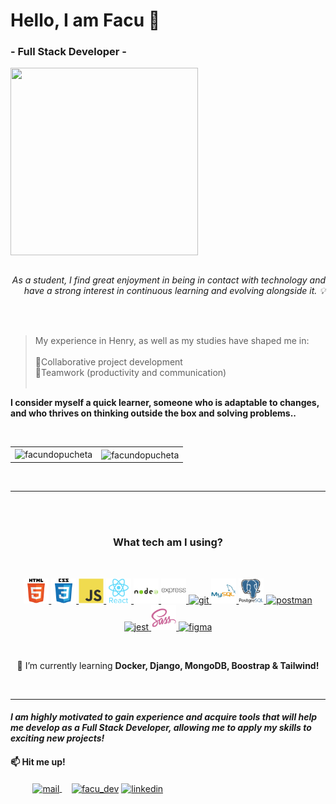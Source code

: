 <h1 align="left">Hello, I am Facu 👋</h2>
<h3>- Full Stack Developer -</h3>
<div style="display: flex; flex-direction: row;">
  <img src="https://github.com/FacundoPucheta/FacundoPucheta/assets/122935240/aadaa8ab-80ae-4094-9fc8-cfc7fe67eaaf" width="300" height="300" style="float: left;">

</div>
<br>
  <p style="text-align: right;"><i>As a student, I find great enjoyment in being in contact with technology and have a strong interest in continuous learning and evolving alongside it. 💡</i></p>
<br>
<br>
<blockquote>
My experience in Henry, as well as my studies have shaped me in:
  <br>
  <br>
🔹️Collaborative project development 
  <br>
🔹️Teamwork (productivity and communication)
  <br>
  <br>
</blockquote>
<b>I consider myself a quick learner, someone who is adaptable to changes, and who thrives on thinking outside the box and solving problems.. </b> </p>


<br>
<table align="center">
  <tr>
    <td align="center">
      <img align="left" src="https://github-readme-stats.vercel.app/api/top-langs?username=facundopucheta&show_icons=true&locale=en&layout=compact" alt="facundopucheta" />
    </td>
    <td align="center">
      <img align="center" src="https://github-readme-streak-stats.herokuapp.com/?user=facundopucheta&theme=light" alt="facundopucheta" />
    </td>
  </tr>
</table>

<br>

   
  ---
  
  
  <br>
  <br>
  
  <h3 align="center">What tech am I using?</h3>
  <br>
<p align="center">
  <a href="https://www.w3.org/html/" target="_blank" rel="noreferrer"> <img src="https://raw.githubusercontent.com/devicons/devicon/master/icons/html5/html5-original-wordmark.svg"           alt="html5" width="40" height="40"/> </a>
  <a href="https://www.w3schools.com/css/" target="_blank" rel="noreferrer"> <img src="https://raw.githubusercontent.com/devicons/devicon/master/icons/css3/css3-original-wordmark.svg"       alt="css3" width="40" height="40"/> </a>
  <a href="https://developer.mozilla.org/en-US/docs/Web/JavaScript" target="_blank" rel="noreferrer"> <img       
    src="https://raw.githubusercontent.com/devicons/devicon/master/icons/javascript/javascript-original.svg" alt="javascript" width="40" height="40"/> </a>
  <a href="https://reactjs.org/" target="_blank" rel="noreferrer"> <img src="https://raw.githubusercontent.com/devicons/devicon/master/icons/react/react-original-wordmark.svg" alt="react" width="40" height="40"/> </a>
  <a href="https://nodejs.org" target="_blank" rel="noreferrer"> <img src="https://raw.githubusercontent.com/devicons/devicon/master/icons/nodejs/nodejs-original-wordmark.svg" alt="nodejs" width="40" height="40"/> <a href="https://expressjs.com" target="_blank" rel="noreferrer"> <img src="https://raw.githubusercontent.com/devicons/devicon/master/icons/express/express-original-wordmark.svg" alt="express" width="40" height="40"/> </a> 
  <a href="https://git-scm.com/" target="_blank" rel="noreferrer"> <img src="https://www.vectorlogo.zone/logos/git-scm/git-scm-icon.svg" alt="git" width="40" height="40"/> </a>
  <a href="https://www.mysql.com/" target="_blank" rel="noreferrer"> <img src="https://raw.githubusercontent.com/devicons/devicon/master/icons/mysql/mysql-original-wordmark.svg" alt="mysql" width="40" height="40"/> </a>
  <a href="https://www.postgresql.org" target="_blank" rel="noreferrer"> <img src="https://raw.githubusercontent.com/devicons/devicon/master/icons/postgresql/postgresql-original-wordmark.svg" alt="postgresql" width="40" height="40"/> </a>
  <a href="https://postman.com" target="_blank" rel="noreferrer"> <img src="https://www.vectorlogo.zone/logos/getpostman/getpostman-icon.svg" alt="postman" width="40" height="40"/> </a>
  <a href="https://jestjs.io" target="_blank" rel="noreferrer"> <img src="https://www.vectorlogo.zone/logos/jestjsio/jestjsio-icon.svg" alt="jest" width="40" height="40"/> </a>
  <a href="https://sass-lang.com" target="_blank" rel="noreferrer"> <img src="https://raw.githubusercontent.com/devicons/devicon/master/icons/sass/sass-original.svg" alt="sass" width="40" height="40"/> </a><a href="https://www.figma.com/" target="_blank" rel="noreferrer"> <img src="https://www.vectorlogo.zone/logos/figma/figma-icon.svg" alt="figma" width="40" height="40"/> </a>
</p>
<br>
    
<div align="center"> 
  
  🌱 I’m currently learning **Docker, Django, MongoDB, Boostrap & Tailwind!** 
</div>
    
<br>

   
  ---
  
  
#### _I am highly motivated to gain experience and acquire tools that will help me develop as a Full Stack Developer, allowing me to apply my skills to exciting new projects!_


<div align="left"> 
<h4>📫 Hit me up!</h4>

&nbsp;&nbsp;&nbsp;&nbsp;&nbsp;&nbsp;&nbsp;&nbsp;
<a href="mailto:facundopucheta94@gmail.com" target="blank">
<img align="center" src="https://upload.wikimedia.org/wikipedia/commons/8/8c/Gmail_Icon_%282013-2020%29.svg" alt="mail" height="33px" width="32px" />
  </a>
&nbsp;&nbsp;&nbsp;
<a href="https://twitter.com/facu_dev" target="blank"><img align="center" src="https://raw.githubusercontent.com/rahuldkjain/github-profile-readme-generator/master/src/images/icons/Social/twitter.svg" alt="facu_dev" height="30" width="40" /></a>
<a href="https://www.linkedin.com/in/facundopucheta/" target="blank">
<img align="center" src="https://upload.wikimedia.org/wikipedia/commons/8/81/LinkedIn_icon.svg" alt="linkedin" height="29px" width="33px" />
   </a>
    </div>
    
